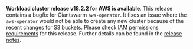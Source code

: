 **Workload cluster release v18.2.2 for AWS is available**. This release contains a bugfix for Giantswarm `aws-operator`. It fixes an issue where the `aws-operator` would not be able to create any new cluster because of the recent changes for S3 buckets. Please check [IAM permissions requirements](https://github.com/giantswarm/giantswarm-aws-account-prerequisites/blob/master/CHANGELOG.md#310---2023-04-27) for this release. Further details can be found in the [release notes](https://docs.giantswarm.io/changes/workload-cluster-releases-aws/releases/aws-v18.2.2/).